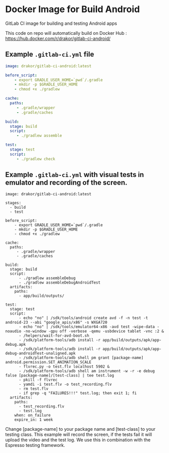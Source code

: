 # Docker Image for Build Android 


GitLab CI image for building and testing Android apps

This code on repo will automatically build on Docker Hub : 
https://hub.docker.com/r/drakor/gitlab-ci-android/

## Example `.gitlab-ci.yml` file
```yml
image: drakor/gitlab-ci-android:latest

before_script:
    - export GRADLE_USER_HOME=`pwd`/.gradle
    - mkdir -p $GRADLE_USER_HOME
    - chmod +x ./gradlew

cache:
  paths:
     - .gradle/wrapper
     - .gradle/caches

build:
  stage: build
  script:
     - ./gradlew assemble

test:
  stage: test
  script:
     - ./gradlew check

```

## Example `.gitlab-ci.yml` with visual tests in emulator and recording of the screen.

```
image: drakor/gitlab-ci-android:latest

stages:
  - build
  - test

before_script:
    - export GRADLE_USER_HOME=`pwd`/.gradle
    - mkdir -p $GRADLE_USER_HOME
    - chmod +x ./gradlew

cache:
  paths:
     - .gradle/wrapper
     - .gradle/caches

build:
  stage: build
  script:
      - ./gradlew assembleDebug
      - ./gradlew assembleDebugAndroidTest
  artifacts:
    paths:
      - app/build/outputs/

test:
  stage: test
  script:
      - echo "no" | /sdk/tools/android create avd -f -n test -t android-23 --abi "google_apis/x86" -s WXGA720
      - echo "no" | /sdk/tools/emulator64-x86 -avd test -wipe-data -noaudio -no-window -gpu off -verbose -qemu -usbdevice tablet -vnc :2 &
      - /helpers/wait-for-avd-boot.sh
      - /sdk/platform-tools/adb install -r app/build/outputs/apk/app-debug.apk
      - /sdk/platform-tools/adb install -r app/build/outputs/apk/app-debug-androidTest-unaligned.apk
      - /sdk/platform-tools/adb shell pm grant [package-name] android.permission.SET_ANIMATION_SCALE
      - flvrec.py -o test.flv localhost 5902 &
      - /sdk/platform-tools/adb shell am instrument -w -r -e debug false [package-name]/[test-class] | tee test.log
      - pkill -f flvrec
      - yamdi -i test.flv -o test_recording.flv
      - rm test.flv
      - if grep -q "FAILURES!!!" test.log; then exit 1; fi
  artifacts:
    paths:
      - test_recording.flv
      - test.log
    when: on_failure
    expire_in: 1 week

```

Change [package-name] to your package name and [test-class] to your testing class.
This example will record the screen, if the tests fail it will upload the video and the test log.
We use this in combination with the Espresso testing framework.
